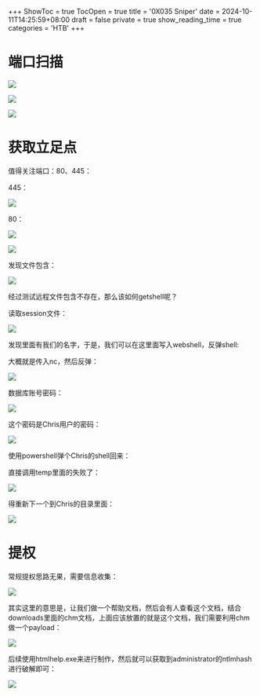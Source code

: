 +++
ShowToc = true
TocOpen = true
title = '0X035 Sniper'
date = 2024-10-11T14:25:59+08:00
draft = false
private = true
show_reading_time = true
categories = 'HTB'
+++



# 端口扫描

![](/htb_img/WEBRESOURCE20b61384be2dcd3300751271b979708fimage.png)

![](/htb_img/WEBRESOURCE94818edea997aaa6c02110672ea8a3e7image.png)

![](/htb_img/WEBRESOURCE32f6533e95fc2a071e14a07191136763image.png)

# 获取立足点

值得关注端口：80、445：

445：

![](/htb_img/WEBRESOURCE561c3c4f7e0f862188ee76a9da3fa392image.png)

80：

![](/htb_img/WEBRESOURCE3e935eb2a42bcede5cdca66ad468fb72image.png)

![](/htb_img/WEBRESOURCE0854af8da2254fde4e8682825de83667image.png)

发现文件包含：

![](/htb_img/WEBRESOURCEb4e4391a1d22e7fc62bec8c352c7efe8image.png)

经过测试远程文件包含不存在，那么该如何getshell呢？

读取session文件：

![](/htb_img/WEBRESOURCE715f79d4a6643651f118b5bb71966cb8image.png)

发现里面有我们的名字，于是，我们可以在这里面写入webshell，反弹shell:

大概就是传入nc，然后反弹：

![](/htb_img/WEBRESOURCEea4b53a25034134e89de1cd3c119e533image.png)

数据库账号密码：

![](/htb_img/WEBRESOURCE5e49f988b69e8b1621324f9b2e7114ebimage.png)

这个密码是Chris用户的密码：

![](/htb_img/WEBRESOURCEca5132517c6753321883ec10b92a0450image.png)

使用powershell弹个Chris的shell回来：

直接调用temp里面的失败了：

![](/htb_img/WEBRESOURCE61c9060dafa18695af5b56a0b89e8839image.png)

得重新下一个到Chris的目录里面：

![](/htb_img/WEBRESOURCE99c632406bcb6160a0721975c2ae5c93image.png)

# 提权

常规提权思路无果，需要信息收集：

![](/htb_img/WEBRESOURCE03f9e29a5be930b0cb46796178fa777cimage.png)

其实这里的意思是，让我们做一个帮助文档，然后会有人查看这个文档，结合downloads里面的chm文档，上面应该放置的就是这个文档，我们需要利用chm做一个payload：

![](/htb_img/WEBRESOURCEb7cca88758e4558e97a83032bc41616aimage.png)

后续使用htmlhelp.exe来进行制作，然后就可以获取到administrator的ntlmhash进行破解即可：

![](/htb_img/WEBRESOURCE70e8271e92b629901057130b90db7884image.png)